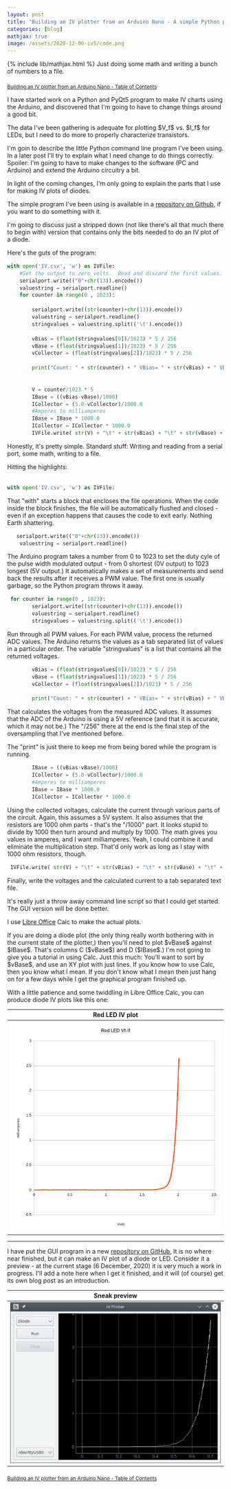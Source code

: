 ```yaml
---
layout: post
title: "Building an IV plotter from an Arduino Nano - A simple Python program to get started"
categories: [blog]
mathjax: true
image: /assets/2020-12-06-iv5/code.png
---
```

{% include lib/mathjax.html %}
Just doing some math and writing a bunch of numbers to a file.

<sub>[Building an IV plotter from an Arduino Nano - Table of Contents](iv-1-toc)</sub> 

I have started work on a Python and PyQt5 program to make IV charts using the Arduino, and discovered that I'm going to have to change things around a good bit.

The data I've been gathering is adequate for plotting \$V_f\$ vs. \$I_f\$ for LEDs, but I need to do more to properly characterize transistors.

I'm goin to describe the little Python command line program I've been using.  In a later post  I'll try to explain what I need change to do things correctly.  Spoiler:  I'm going to have to make changes to the software (PC and Arduino) and extend the Arduino circuitry a bit.

In light of the coming changes, I'm only going to explain the parts that I use for making IV plots of diodes.

The simple program I've been using is available in a [repository on Github,](https://github.com/JosephEoff/Arduino-IV) if you want to do something with it.

I'm going to discuss just a stripped down (not like there's all that much there to begin with) version that contains only the bits needed to do an IV plot of a diode.

Here's the guts of the program:

``` Python
with open('IV.csv', 'w') as IVFile:
    #Set the output to zero volts.  Read and discard the first values.
    serialport.write(("0"+chr(13)).encode())
    valuestring = serialport.readline()
    for counter in range(0 , 1023):
       
        serialport.write((str(counter)+chr(13)).encode())
        valuestring = serialport.readline()
        stringvalues = valuestring.split(('\t').encode())
       
        vBias = (float(stringvalues[0])/1023) * 5 / 256
        vBase = (float(stringvalues[1])/1023) * 5 / 256
        vCollector = (float(stringvalues[2])/1023) * 5 / 256
        
        print("Count: " + str(counter) + " VBias= " + str(vBias) + " VBase= " + str(vBase) + " VCollector= " + str(vCollector))
        
        
        V = counter/1023 * 5
        IBase = ((vBias-vBase)/1000) 
        ICollector = (5.0-vCollector)/1000.0
        #Amperes to milliamperes
        IBase = IBase * 1000.0
        ICollector = ICollector * 1000.0
        IVFile.write( str(V) + "\t" + str(vBias) + "\t" + str(vBase) + "\t" + str(IBase) + "\t" + str(ICollector) + "\r\n")

```

Honestly, it's pretty simple.  Standard stuff:  Writing and reading from a serial port, some math, writing to a file.

Hitting the highlights:

``` Python

with open('IV.csv', 'w') as IVFile:

```

That "with" starts a block that encloses the file operations. When the code inside the block finishes, the file will be automatically flushed and closed - even if an exception happens that causes the code to exit early.  Nothing Earth shattering.

``` Python
   serialport.write(("0"+chr(13)).encode())
    valuestring = serialport.readline()
```
The Arduino program takes a number from 0 to 1023 to set the duty cyle of the pulse width modulated output - from 0 shortest (0V output) to 1023 longest (5V output.) It automatically makes a set of measurements and send back the results after it receives a PWM value.  The first one is usually garbage, so the Python program throws it away.

``` Python
 for counter in range(0 , 1023):       
        serialport.write((str(counter)+chr(13)).encode())
        valuestring = serialport.readline()
        stringvalues = valuestring.split(('\t').encode())
```
Run through all PWM values.  For each PWM value, process the returned ADC values.  The Arduino returns the values as a tab separated list of values in a particular order.  The variable "stringvalues" is a list that contains all the returned voltages.

``` Python
        vBias = (float(stringvalues[0])/1023) * 5 / 256
        vBase = (float(stringvalues[1])/1023) * 5 / 256
        vCollector = (float(stringvalues[2])/1023) * 5 / 256
        
        print("Count: " + str(counter) + " VBias= " + str(vBias) + " VBase= " + str(vBase) + " VCollector= " + str(vCollector))
```
That calculates the voltages from the measured ADC values.  It assumes that the ADC of the Arduino is using a 5V reference (and that it is accurate, which it may not be.) The "/256" there at the end is the final step of the oversampling that I've mentioned before.

The "print" is just there to keep me from being bored while the program is running.

``` Python
        IBase = ((vBias-vBase)/1000) 
        ICollector = (5.0-vCollector)/1000.0
        #Amperes to milliamperes
        IBase = IBase * 1000.0
        ICollector = ICollector * 1000.0
```

Using the collected voltages, calculate the current through various parts of the circuit.  Again, this assumes a 5V system.  It also assumes that the resistors are 1000 ohm parts - that's the "/1000" part.  It looks stupid to divide by 1000 then turn around and multiply by 1000.  The math gives you values in amperes, and I want milliamperes.  Yeah, I could combine it and eliminate the multiplication step.  That'd only work as long as I stay with 1000 ohm resistors, though.

``` Python
 IVFile.write( str(V) + "\t" + str(vBias) + "\t" + str(vBase) + "\t" + str(IBase) + "\t" + str(ICollector) + "\r\n")
 ```
 
 Finally, write the voltages and the calculated current to a tab separated text file.
 
 It's really just a throw away command line script so that I could get started.  The GUI version will be done better.
 
 I use [Libre Office](https://www.libreoffice.org/) Calc to make the actual plots.
 
 If you are doing a diode plot (the only thing really worth bothering with in the current state of the plotter,) then you'll need to plot \$vBase\$ against \$IBase\$.  That's columns C (\$vBase\$) and D (\$IBase\$.)  I'm not going to give you a tutorial in using Calc.  Just this much:  You'll want to sort by \$vBase\$, and use an XY plot with just lines.  If you know how to use Calc, then you know what I mean.  If you don't know what I mean then just hang on for a few days while I get the graphical program finished up.
 
 With a little patience and some twiddling in Libre Office Calc, you can produce diode IV plots like this one:
 
|Red LED IV plot|
|---------------|
|![Red LED IV plot](/assets/2020-12-06-iv5/redled.png)|
  
 --------
 
 I have put the GUI program in a new [repository on GitHub.](https://github.com/JosephEoff/Qt-IV-Plotter)  It is no where near finished, but it can make an IV plot of a diode or LED.  Consider it a preview - at the current stage (6 December, 2020) it is very much a work in progress.  I'll add a note here when I get it finished, and it will (of course) get its own blog post as an introduction.

 
 |Sneak preview|
 |-------------|
 |![Sneak preview](/assets/2020-12-06-iv5/preview.png)|

<sub>[Building an IV plotter from an Arduino Nano - Table of Contents](iv-1-toc)</sub> 
